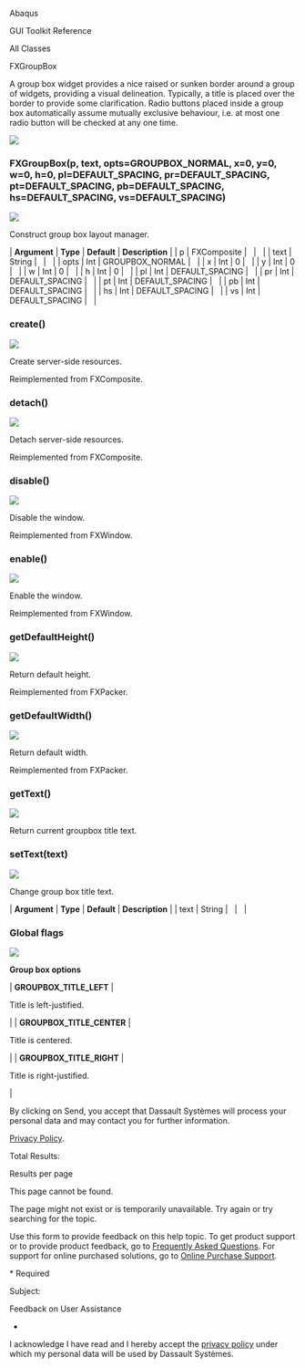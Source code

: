 Abaqus

GUI Toolkit Reference

All Classes

FXGroupBox

A group box widget provides a nice raised or sunken border around a group of widgets, providing a visual delineation. Typically, a title is placed over the border to provide some clarification. Radio buttons placed inside a group box automatically assume mutually exclusive behaviour, i.e. at most one radio button will be checked at any one time.

![](https://help.3ds.com/2023/English/DSSIMULIA_Established/SIMACAERefImages/gui-fxgroupbox.png)

### FXGroupBox(p, text, opts=GROUPBOX\_NORMAL, x=0, y=0, w=0, h=0, pl=DEFAULT\_SPACING, pr=DEFAULT\_SPACING, pt=DEFAULT\_SPACING, pb=DEFAULT\_SPACING, hs=DEFAULT\_SPACING, vs=DEFAULT_SPACING)  
![](https://help.3ds.com/2023/English/DSSIMULIA_Established/IconsReference/butix_top_wline.png)

Construct group box layout manager.

| **Argument** | **Type** | **Default** | **Description** |
| p | FXComposite |   |   |
| text | String |   |   |
| opts | Int | GROUPBOX_NORMAL |   |
| x | Int | 0 |   |
| y | Int | 0 |   |
| w | Int | 0 |   |
| h | Int | 0 |   |
| pl | Int | DEFAULT_SPACING |   |
| pr | Int | DEFAULT_SPACING |   |
| pt | Int | DEFAULT_SPACING |   |
| pb | Int | DEFAULT_SPACING |   |
| hs | Int | DEFAULT_SPACING |   |
| vs | Int | DEFAULT_SPACING |   |

### create()  
![](https://help.3ds.com/2023/English/DSSIMULIA_Established/IconsReference/butix_top_wline.png)

Create server-side resources.

Reimplemented from FXComposite.

### detach()  
![](https://help.3ds.com/2023/English/DSSIMULIA_Established/IconsReference/butix_top_wline.png)

Detach server-side resources.

Reimplemented from FXComposite.

### disable()  
![](https://help.3ds.com/2023/English/DSSIMULIA_Established/IconsReference/butix_top_wline.png)

Disable the window.

Reimplemented from FXWindow.

### enable()  
![](https://help.3ds.com/2023/English/DSSIMULIA_Established/IconsReference/butix_top_wline.png)

Enable the window.

Reimplemented from FXWindow.

### getDefaultHeight()  
![](https://help.3ds.com/2023/English/DSSIMULIA_Established/IconsReference/butix_top_wline.png)

Return default height.

Reimplemented from FXPacker.

### getDefaultWidth()  
![](https://help.3ds.com/2023/English/DSSIMULIA_Established/IconsReference/butix_top_wline.png)

Return default width.

Reimplemented from FXPacker.

### getText()  
![](https://help.3ds.com/2023/English/DSSIMULIA_Established/IconsReference/butix_top_wline.png)

Return current groupbox title text.

### setText(text)  
![](https://help.3ds.com/2023/English/DSSIMULIA_Established/IconsReference/butix_top_wline.png)

Change group box title text.

| **Argument** | **Type** | **Default** | **Description** |
| text | String |   |   |

### Global flags  
![](https://help.3ds.com/2023/English/DSSIMULIA_Established/IconsReference/butix_top_wline.png)


**Group box options**

| **GROUPBOX\_TITLE\_LEFT** | 

Title is left-justified.

 |
| **GROUPBOX\_TITLE\_CENTER** | 

Title is centered.

 |
| **GROUPBOX\_TITLE\_RIGHT** | 

Title is right-justified.

 |

By clicking on Send, you accept that Dassault Systèmes will process your personal data and may contact you for further information.

[Privacy Policy](https://www.3ds.com/privacy-policy).

Total Results:

Results per page

This page cannot be found.

The page might not exist or is temporarily unavailable. Try again or try searching for the topic.

Use this form to provide feedback on this help topic. To get product support or to provide product feedback, go to [Frequently Asked Questions](https://3ds.one/PO). For support for online purchased solutions, go to [Online Purchase Support](https://3ds.one/Q8).

\* Required

Subject:

Feedback on User Assistance

*

I acknowledge I have read and I hereby accept the [privacy policy](https://www.3ds.com/privacy-policy) under which my personal data will be used by Dassault Systèmes.